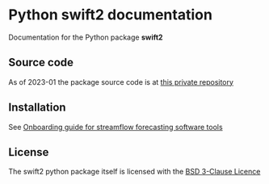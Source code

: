 # Python swift2 documentation

Documentation for the Python package **swift2**

## Source code

As of 2023-01 the package source code is at [this private repository](https://bitbucket.csiro.au/projects/SF/repos/swift/browse/bindings/python/swift2?at=refs%2Fheads%2Ftesting)

## Installation

See [Onboarding guide for streamflow forecasting software tools](https://csiro-hydroinformatics.github.io/streamflow-forecasting-tools-onboard)

## License

The swift2 python package itself is licensed with the [BSD 3-Clause Licence](./license.md)

